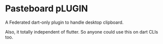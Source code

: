 # Pasteboard pLUGIN

A Federated dart-only plugin to handle desktop clipboard. 

Also, it totally independent of flutter. So anyone could use this on dart CLIs too.
